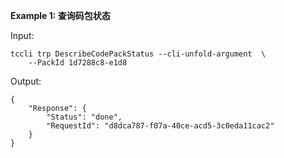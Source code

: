 **Example 1: 查询码包状态**



Input: 

```
tccli trp DescribeCodePackStatus --cli-unfold-argument  \
    --PackId 1d7288c8-e1d8
```

Output: 
```
{
    "Response": {
        "Status": "done",
        "RequestId": "d8dca787-f07a-40ce-acd5-3c0eda11cac2"
    }
}
```


